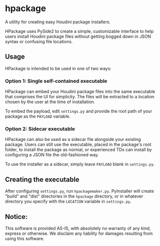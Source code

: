 hpackage
======

A utility for creating easy Houdini package installers.

HPackage uses PySide2 to create a simple, customizable interface to help users install Houdini package files without getting bogged down in JSON syntax or confusing file locations. 

## Usage
HPackage is intended to be used in one of two ways:

### Option 1: Single self-contained executable
HPackage can embed your Houdini package files into the same executable that comprises the UI for simplicity. The files will be extracted to a location chosen by the user at the time of installation.

To embed the payload, edit `settings.py` and provide the root path of your package as the `PAYLOAD` variable.

### Option 2: Sidecar executable
HPackage can also be used as a sidecar file alongside your existing package. Users can still use the executable, placed in the package's root folder, to install the package as normal, or experienced TDs can install by configuring a JSON file the old-fashioned way.

To use the installer as a sidecar, simply leave `PAYLOAD` blank in `settings.py`.

## Creating the executable
After configuring `settings.py`, run `hpackagemaker.py`. PyInstaller will create "build" and "dist" directories in the `hpackage` directory, or in whatever directory you specify with the `LOCATION` variable in `settings.py`.

## Notice:
This software is provided AS-IS, with absolutely no warranty of any kind, express or otherwise. We disclaim any liability for damages resulting from using this software.
